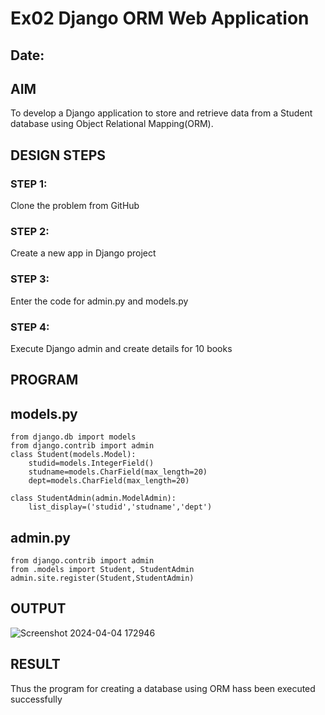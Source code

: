 # Ex02 Django ORM Web Application
## Date: 

## AIM
To develop a Django application to store and retrieve data from a Student database using Object Relational Mapping(ORM).

## DESIGN STEPS

### STEP 1:
Clone the problem from GitHub

### STEP 2:
Create a new app in Django project

### STEP 3:
Enter the code for admin.py and models.py

### STEP 4:
Execute Django admin and create details for 10 books

## PROGRAM
## models.py
```
from django.db import models
from django.contrib import admin
class Student(models.Model):
    studid=models.IntegerField()
    studname=models.CharField(max_length=20)
    dept=models.CharField(max_length=20)

class StudentAdmin(admin.ModelAdmin):
    list_display=('studid','studname','dept')
```
## admin.py
```
from django.contrib import admin
from .models import Student, StudentAdmin
admin.site.register(Student,StudentAdmin)
```

## OUTPUT
![Screenshot 2024-04-04 172946](https://github.com/pradeepasri26/ORM/assets/131433142/0b45f9e1-6cd2-432c-9526-7e318e493e83)

## RESULT
Thus the program for creating a database using ORM hass been executed successfully
